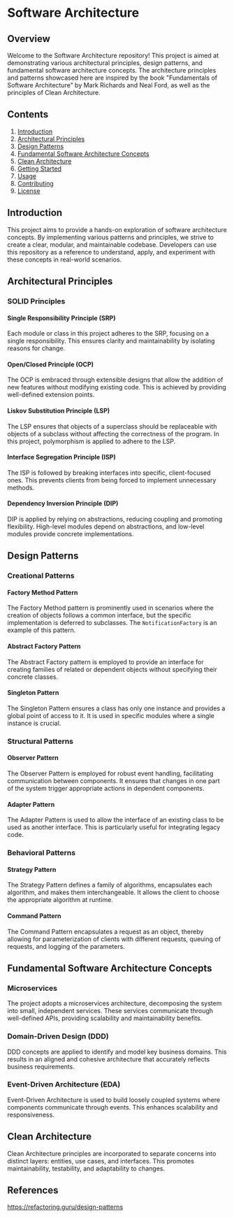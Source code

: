 # Software Architecture

## Overview

Welcome to the Software Architecture repository! This project is aimed at demonstrating various architectural principles, design patterns, and fundamental software architecture concepts. The architecture principles and patterns showcased here are inspired by the book "Fundamentals of Software Architecture" by Mark Richards and Neal Ford, as well as the principles of Clean Architecture.

## Contents

1. [Introduction](#introduction)
2. [Architectural Principles](#architectural-principles)
3. [Design Patterns](#design-patterns)
4. [Fundamental Software Architecture Concepts](#fundamental-software-architecture-concepts)
5. [Clean Architecture](#clean-architecture)
6. [Getting Started](#getting-started)
7. [Usage](#usage)
8. [Contributing](#contributing)
9. [License](#license)

## Introduction

This project aims to provide a hands-on exploration of software architecture concepts. By implementing various patterns and principles, we strive to create a clear, modular, and maintainable codebase. Developers can use this repository as a reference to understand, apply, and experiment with these concepts in real-world scenarios.

## Architectural Principles

### SOLID Principles

#### Single Responsibility Principle (SRP)

Each module or class in this project adheres to the SRP, focusing on a single responsibility. This ensures clarity and maintainability by isolating reasons for change.

#### Open/Closed Principle (OCP)

The OCP is embraced through extensible designs that allow the addition of new features without modifying existing code. This is achieved by providing well-defined extension points.

#### Liskov Substitution Principle (LSP)

The LSP ensures that objects of a superclass should be replaceable with objects of a subclass without affecting the correctness of the program. In this project, polymorphism is applied to adhere to the LSP.

#### Interface Segregation Principle (ISP)

The ISP is followed by breaking interfaces into specific, client-focused ones. This prevents clients from being forced to implement unnecessary methods. 

#### Dependency Inversion Principle (DIP)

DIP is applied by relying on abstractions, reducing coupling and promoting flexibility. High-level modules depend on abstractions, and low-level modules provide concrete implementations.

## Design Patterns

### Creational Patterns

#### Factory Method Pattern

The Factory Method pattern is prominently used in scenarios where the creation of objects follows a common interface, but the specific implementation is deferred to subclasses. The `NotificationFactory` is an example of this pattern.

#### Abstract Factory Pattern

The Abstract Factory pattern is employed to provide an interface for creating families of related or dependent objects without specifying their concrete classes. 

#### Singleton Pattern

The Singleton Pattern ensures a class has only one instance and provides a global point of access to it. It is used in specific modules where a single instance is crucial.

### Structural Patterns

#### Observer Pattern

The Observer Pattern is employed for robust event handling, facilitating communication between components. It ensures that changes in one part of the system trigger appropriate actions in dependent components.

#### Adapter Pattern

The Adapter Pattern is used to allow the interface of an existing class to be used as another interface. This is particularly useful for integrating legacy code.

### Behavioral Patterns

#### Strategy Pattern

The Strategy Pattern defines a family of algorithms, encapsulates each algorithm, and makes them interchangeable. It allows the client to choose the appropriate algorithm at runtime.

#### Command Pattern

The Command Pattern encapsulates a request as an object, thereby allowing for parameterization of clients with different requests, queuing of requests, and logging of the parameters.

## Fundamental Software Architecture Concepts

### Microservices

The project adopts a microservices architecture, decomposing the system into small, independent services. These services communicate through well-defined APIs, providing scalability and maintainability benefits.

### Domain-Driven Design (DDD)

DDD concepts are applied to identify and model key business domains. This results in an aligned and cohesive architecture that accurately reflects business requirements.

### Event-Driven Architecture (EDA)

Event-Driven Architecture is used to build loosely coupled systems where components communicate through events. This enhances scalability and responsiveness.

## Clean Architecture

Clean Architecture principles are incorporated to separate concerns into distinct layers: entities, use cases, and interfaces. This promotes maintainability, testability, and adaptability to changes.


## References
https://refactoring.guru/design-patterns



